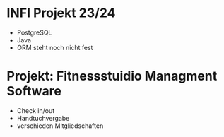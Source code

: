 # INFI Projekt 23/24

- PostgreSQL
- Java
- ORM steht noch nicht fest

# Projekt: Fitnessstuidio Managment Software
- Check in/out
- Handtuchvergabe
- verschieden Mitgliedschaften
